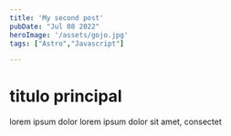 ```yaml
---
title: 'My second post'
pubDate: "Jul 08 2022"
heroImage: '/assets/gojo.jpg'
tags: ["Astro","Javascript"]

---
```

# titulo principal

lorem ipsum dolor lorem ipsum dolor sit amet, consectet